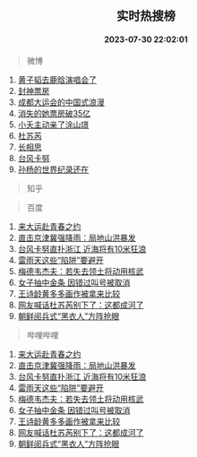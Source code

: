 <div align="center"><h2>实时热搜榜</h2><h4>2023-07-30 22:02:01</h4></div>

> 微博  

1. [黄子韬去鹿晗演唱会了](https://s.weibo.com/weibo?q=%23%E9%BB%84%E5%AD%90%E9%9F%AC%E5%8E%BB%E9%B9%BF%E6%99%97%E6%BC%94%E5%94%B1%E4%BC%9A%E4%BA%86%23&t=31&band_rank=1&Refer=top)<br />
2. [封神票房](https://s.weibo.com/weibo?q=%E5%B0%81%E7%A5%9E%E7%A5%A8%E6%88%BF&t=31&band_rank=2&Refer=top)<br />
3. [成都大运会的中国式浪漫](https://s.weibo.com/weibo?q=%23%E6%88%90%E9%83%BD%E5%A4%A7%E8%BF%90%E4%BC%9A%E7%9A%84%E4%B8%AD%E5%9B%BD%E5%BC%8F%E6%B5%AA%E6%BC%AB%23&t=31&band_rank=3&Refer=top)<br />
4. [消失的她票房破35亿](https://s.weibo.com/weibo?q=%23%E6%B6%88%E5%A4%B1%E7%9A%84%E5%A5%B9%E7%A5%A8%E6%88%BF%E7%A0%B435%E4%BA%BF%23&t=31&band_rank=4&Refer=top)<br />
5. [小夭主动亲了涂山璟](https://s.weibo.com/weibo?q=%23%E5%B0%8F%E5%A4%AD%E4%B8%BB%E5%8A%A8%E4%BA%B2%E4%BA%86%E6%B6%82%E5%B1%B1%E7%92%9F%23&t=31&band_rank=5&Refer=top)<br />
6. [杜苏芮](https://s.weibo.com/weibo?q=%E6%9D%9C%E8%8B%8F%E8%8A%AE&t=31&band_rank=6&Refer=top)<br />
7. [长相思](https://s.weibo.com/weibo?q=%E9%95%BF%E7%9B%B8%E6%80%9D&t=31&band_rank=7&Refer=top)<br />
8. [台风卡努](https://s.weibo.com/weibo?q=%E5%8F%B0%E9%A3%8E%E5%8D%A1%E5%8A%AA&t=31&band_rank=8&Refer=top)<br />
9. [孙杨的世界纪录还在](https://s.weibo.com/weibo?q=%E5%AD%99%E6%9D%A8%E7%9A%84%E4%B8%96%E7%95%8C%E7%BA%AA%E5%BD%95%E8%BF%98%E5%9C%A8&t=31&band_rank=9&Refer=top)<br />

> 知乎  


> 百度  

1. [来大运赴青春之约](https://www.baidu.com/s?wd=%E6%9D%A5%E5%A4%A7%E8%BF%90%E8%B5%B4%E9%9D%92%E6%98%A5%E4%B9%8B%E7%BA%A6&sa=fyb_news&rsv_dl=fyb_news)<br />
2. [直击京津冀强降雨：局地山洪暴发](https://www.baidu.com/s?wd=%E7%9B%B4%E5%87%BB%E4%BA%AC%E6%B4%A5%E5%86%80%E5%BC%BA%E9%99%8D%E9%9B%A8%EF%BC%9A%E5%B1%80%E5%9C%B0%E5%B1%B1%E6%B4%AA%E6%9A%B4%E5%8F%91&sa=fyb_news&rsv_dl=fyb_news)<br />
3. [台风卡努直扑浙江 近海将有10米狂浪](https://www.baidu.com/s?wd=%E5%8F%B0%E9%A3%8E%E5%8D%A1%E5%8A%AA%E7%9B%B4%E6%89%91%E6%B5%99%E6%B1%9F+%E8%BF%91%E6%B5%B7%E5%B0%86%E6%9C%8910%E7%B1%B3%E7%8B%82%E6%B5%AA&sa=fyb_news&rsv_dl=fyb_news)<br />
4. [雷雨天这些“陷阱”要避开](https://www.baidu.com/s?wd=%E9%9B%B7%E9%9B%A8%E5%A4%A9%E8%BF%99%E4%BA%9B%E2%80%9C%E9%99%B7%E9%98%B1%E2%80%9D%E8%A6%81%E9%81%BF%E5%BC%80&sa=fyb_news&rsv_dl=fyb_news)<br />
5. [梅德韦杰夫：若失去领土将动用核武](https://www.baidu.com/s?wd=%E6%A2%85%E5%BE%B7%E9%9F%A6%E6%9D%B0%E5%A4%AB%EF%BC%9A%E8%8B%A5%E5%A4%B1%E5%8E%BB%E9%A2%86%E5%9C%9F%E5%B0%86%E5%8A%A8%E7%94%A8%E6%A0%B8%E6%AD%A6&sa=fyb_news&rsv_dl=fyb_news)<br />
6. [女子抽中金条 因错过叫号被取消](https://www.baidu.com/s?wd=%E5%A5%B3%E5%AD%90%E6%8A%BD%E4%B8%AD%E9%87%91%E6%9D%A1+%E5%9B%A0%E9%94%99%E8%BF%87%E5%8F%AB%E5%8F%B7%E8%A2%AB%E5%8F%96%E6%B6%88&sa=fyb_news&rsv_dl=fyb_news)<br />
7. [王诗龄黄多多画作被拿来比较](https://www.baidu.com/s?wd=%E7%8E%8B%E8%AF%97%E9%BE%84%E9%BB%84%E5%A4%9A%E5%A4%9A%E7%94%BB%E4%BD%9C%E8%A2%AB%E6%8B%BF%E6%9D%A5%E6%AF%94%E8%BE%83&sa=fyb_news&rsv_dl=fyb_news)<br />
8. [网友喊话杜苏芮别下了：这都成河了](https://www.baidu.com/s?wd=%E7%BD%91%E5%8F%8B%E5%96%8A%E8%AF%9D%E6%9D%9C%E8%8B%8F%E8%8A%AE%E5%88%AB%E4%B8%8B%E4%BA%86%EF%BC%9A%E8%BF%99%E9%83%BD%E6%88%90%E6%B2%B3%E4%BA%86&sa=fyb_news&rsv_dl=fyb_news)<br />
9. [朝鲜阅兵式“黑衣人”方阵抢眼](https://www.baidu.com/s?wd=%E6%9C%9D%E9%B2%9C%E9%98%85%E5%85%B5%E5%BC%8F%E2%80%9C%E9%BB%91%E8%A1%A3%E4%BA%BA%E2%80%9D%E6%96%B9%E9%98%B5%E6%8A%A2%E7%9C%BC&sa=fyb_news&rsv_dl=fyb_news)<br />

> 哔哩哔哩  

1. [来大运赴青春之约](https://www.baidu.com/s?wd=%E6%9D%A5%E5%A4%A7%E8%BF%90%E8%B5%B4%E9%9D%92%E6%98%A5%E4%B9%8B%E7%BA%A6&sa=fyb_news&rsv_dl=fyb_news)<br />
2. [直击京津冀强降雨：局地山洪暴发](https://www.baidu.com/s?wd=%E7%9B%B4%E5%87%BB%E4%BA%AC%E6%B4%A5%E5%86%80%E5%BC%BA%E9%99%8D%E9%9B%A8%EF%BC%9A%E5%B1%80%E5%9C%B0%E5%B1%B1%E6%B4%AA%E6%9A%B4%E5%8F%91&sa=fyb_news&rsv_dl=fyb_news)<br />
3. [台风卡努直扑浙江 近海将有10米狂浪](https://www.baidu.com/s?wd=%E5%8F%B0%E9%A3%8E%E5%8D%A1%E5%8A%AA%E7%9B%B4%E6%89%91%E6%B5%99%E6%B1%9F+%E8%BF%91%E6%B5%B7%E5%B0%86%E6%9C%8910%E7%B1%B3%E7%8B%82%E6%B5%AA&sa=fyb_news&rsv_dl=fyb_news)<br />
4. [雷雨天这些“陷阱”要避开](https://www.baidu.com/s?wd=%E9%9B%B7%E9%9B%A8%E5%A4%A9%E8%BF%99%E4%BA%9B%E2%80%9C%E9%99%B7%E9%98%B1%E2%80%9D%E8%A6%81%E9%81%BF%E5%BC%80&sa=fyb_news&rsv_dl=fyb_news)<br />
5. [梅德韦杰夫：若失去领土将动用核武](https://www.baidu.com/s?wd=%E6%A2%85%E5%BE%B7%E9%9F%A6%E6%9D%B0%E5%A4%AB%EF%BC%9A%E8%8B%A5%E5%A4%B1%E5%8E%BB%E9%A2%86%E5%9C%9F%E5%B0%86%E5%8A%A8%E7%94%A8%E6%A0%B8%E6%AD%A6&sa=fyb_news&rsv_dl=fyb_news)<br />
6. [女子抽中金条 因错过叫号被取消](https://www.baidu.com/s?wd=%E5%A5%B3%E5%AD%90%E6%8A%BD%E4%B8%AD%E9%87%91%E6%9D%A1+%E5%9B%A0%E9%94%99%E8%BF%87%E5%8F%AB%E5%8F%B7%E8%A2%AB%E5%8F%96%E6%B6%88&sa=fyb_news&rsv_dl=fyb_news)<br />
7. [王诗龄黄多多画作被拿来比较](https://www.baidu.com/s?wd=%E7%8E%8B%E8%AF%97%E9%BE%84%E9%BB%84%E5%A4%9A%E5%A4%9A%E7%94%BB%E4%BD%9C%E8%A2%AB%E6%8B%BF%E6%9D%A5%E6%AF%94%E8%BE%83&sa=fyb_news&rsv_dl=fyb_news)<br />
8. [网友喊话杜苏芮别下了：这都成河了](https://www.baidu.com/s?wd=%E7%BD%91%E5%8F%8B%E5%96%8A%E8%AF%9D%E6%9D%9C%E8%8B%8F%E8%8A%AE%E5%88%AB%E4%B8%8B%E4%BA%86%EF%BC%9A%E8%BF%99%E9%83%BD%E6%88%90%E6%B2%B3%E4%BA%86&sa=fyb_news&rsv_dl=fyb_news)<br />
9. [朝鲜阅兵式“黑衣人”方阵抢眼](https://www.baidu.com/s?wd=%E6%9C%9D%E9%B2%9C%E9%98%85%E5%85%B5%E5%BC%8F%E2%80%9C%E9%BB%91%E8%A1%A3%E4%BA%BA%E2%80%9D%E6%96%B9%E9%98%B5%E6%8A%A2%E7%9C%BC&sa=fyb_news&rsv_dl=fyb_news)<br />
